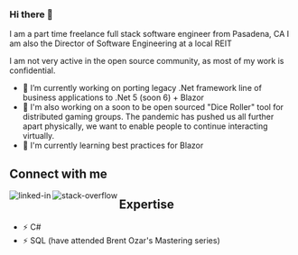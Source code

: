 ### Hi there 👋
I am a part time freelance full stack software engineer from Pasadena, CA
I am also the Director of Software Engineering at a local REIT

I am not very active in the open source community, as most of my work is confidential. 

- 🔭 I’m currently working on porting legacy .Net framework line of business applications to .Net 5 (soon 6) + Blazor
- 🔭 I'm also working on a soon to be open sourced "Dice Roller" tool for distributed gaming groups.  The pandemic has pushed us all further apart physically, we want to enable people to continue interacting virtually.
- 🌱 I'm currently learning best practices for Blazor

## Connect with me

[<img align="left" alt="linked-in" src="https://img.shields.io/badge/linkedin-%230077B5.svg?&style=for-the-badge&logo=linkedin&logoColor=white" />](https://www.linkedin.com/in/kevon-houghton-7549631/)

[<img align="left" alt="stack-overflow" src="https://img.shields.io/badge/stack%20overflow-FE7A16?logo=stack-overflow&logoColor=white&style=for-the-badge" />](https://stackoverflow.com/users/766684/kevon)

## Expertise
- ⚡ C#
- ⚡ SQL (have attended Brent Ozar's Mastering series)
<!--
**kevonh/kevonh** is a ✨ _special_ ✨ repository because its `README.md` (this file) appears on your GitHub profile.

Here are some ideas to get you started:

- 🔭 I’m currently working on ...
- 🌱 I’m currently learning ...
- 👯 I’m looking to collaborate on ...
- 🤔 I’m looking for help with ...
- 💬 Ask me about ...
- 📫 How to reach me: ...
- 😄 Pronouns: ...
- ⚡ Fun fact: ...
-->
